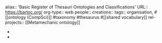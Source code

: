 alias:: 'Basic Register of Thesauri Ontologies and Classifications'
URL:: https://bartoc.org/
org-type:: web
people::
creations:: 
tags:: organisation, #[[ontology (CompSci)]] #taxonomy #thesaurus #[[shared vocabulary]] 
rel-projects:: [[Metamechanic ontology]] 


-
-